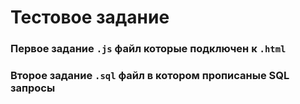# Тестовое задание

### Первое задание `.js` файл которые подключен к `.html`
### Второе задание `.sql` файл в котором прописаные SQL запросы